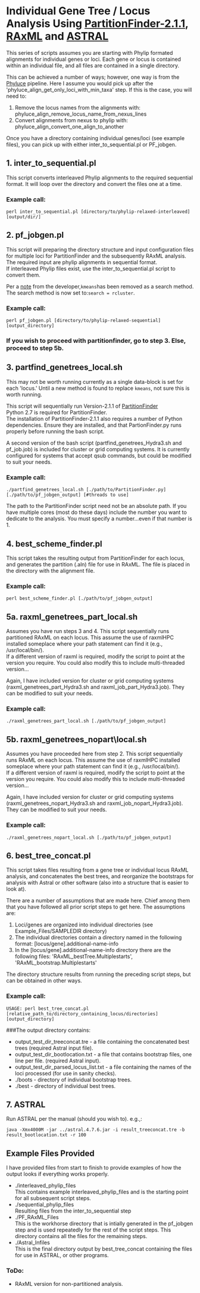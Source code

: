 # Individual Gene Tree / Locus Analysis Using [PartitionFinder-2.1.1](https://github.com/brettc/partitionfinder/releases/latest), [RAxML](https://github.com/stamatak/standard-RAxML) and [ASTRAL](https://github.com/smirarab/ASTRAL)

This series of scripts assumes you are starting with Phylip formated alignments for individual genes or loci. Each gene or locus is contained within an individual file, and all files are contained in a single directory.  

This can be achieved a number of ways; however, one way is from the [Phyluce](https://github.com/faircloth-lab/phyluce) pipeline. Here I assume you would pick up after the 'phyluce_align_get_only_loci_with_min_taxa' step. If this is the case, you will need to:  
1. Remove the locus names from the alignments with: phyluce_align_remove_locus_name_from_nexus_lines  
2. Convert alignments from nexus to phylip with: phyluce_align_convert_one_align_to_another  
    
Once you have a directory containing individual genes/loci (see example files), you can pick up with either inter_to_sequential.pl or PF_jobgen. 

## 1. inter\_to\_sequential.pl

This script converts interleaved Phylip alignments to the required sequential format. It will loop over the directory and convert the files one at a time. 

### Example call: 
    perl inter_to_sequential.pl [directory/to/phylip-relaxed-interleaved] [output/dir/]
    
## 2. pf_jobgen.pl

This script will preparing the directory structure and input configuration files for multiple loci for PartitionFinder and the subsequently RAxML analysis.  
The required input are phylip alignments in sequential format.  
If interleaved Phylip files exist, use the inter_to_sequential.pl script to convert them.

Per a [note](https://github.com/brettc/partitionfinder/commit/19d7fe41d2e469c131a5b0cc30184a069867b7f2) from the developer,`kmeans`has been removed as a search method. The search method is now set to:`search = rcluster`. 

### Example call: 
    perl pf_jobgen.pl [directory/to/phylip-relaxed-sequential] [output_directory]
    
### If you wish to proceed with partitionfinder, go to step 3. Else, proceed to step 5b.     

## 3. partfind\_genetrees\_local.sh

This may not be worth running currently as a single data-block is set for each 'locus.' Until a new method is found to replace `kmeans`, not sure this is worth running. 

This script will sequentially run Version-2.1.1 of [PartitionFinder](https://github.com/brettc/partitionfinder/releases/tag/v2.1.1)  
Python 2.7 is required for PartitionFinder.  
The installation of PartitionFinder-2.1.1 also requires a number of Python dependencies. Ensure they are installed, and that PartionFinder.py runs properly before running the bash script.  

A second version of the bash script (partfind_genetrees_Hydra3.sh and pf_job.job) is included for cluster or grid computing systems. It is currently configured for systems that accept qsub commands, but could be modified to suit your needs.  

### Example call: 
    ./partfind_genetrees_local.sh [./path/to/PartitionFinder.py] [./path/to/pf_jobgen_output] [#threads to use]
    
The path to the PartitionFinder script need not be an absolute path. If you have multiple cores (most do these days) include the number you want to dedicate to the analysis. You must specify a number...even if that number is 1. 

## 4. best\_scheme\_finder.pl

This script takes the resulting output from PartitionFinder for each locus, and generates the partition (.aln) file for use in RAxML. The file is placed in the directory with the alignment file.  
   
### Example call: 
    perl best_scheme_finder.pl [./path/to/pf_jobgen_output]
    
## 5a. raxml\_genetrees\_part\_local.sh

Assumes you have run steps 3 and 4. This script sequentially runs partitioned RAxML on each locus. This assume the use of raxmlHPC installed someplace where your path statement can find it (e.g., /usr/local/bin/).  
If a different version of raxml is required, modify the script to point at the version you require. You could also modify this to include multi-threaded version...

Again, I have included version for cluster or grid computing systems (raxml\_genetrees\_part\_Hydra3.sh and raxml\_job\_part\_Hydra3.job). They can be modified to suit your needs. 

### Example call: 
    ./raxml_genetrees_part_local.sh [./path/to/pf_jobgen_output]

## 5b. raxml\_genetrees\_nopart\local.sh

Assumes you have proceeded here from step 2. This script sequentially runs RAxML on each locus. This assume the use of raxmlHPC installed someplace where your path statement can find it (e.g., /usr/local/bin/).  
If a different version of raxml is required, modify the script to point at the version you require. You could also modify this to include multi-threaded version...

Again, I have included version for cluster or grid computing systems (raxml\_genetrees\_nopart\_Hydra3.sh and raxml\_job\_nopart\_Hydra3.job). They can be modified to suit your needs. 

### Example call: 
    ./raxml_genetrees_nopart_local.sh [./path/to/pf_jobgen_output]

    
## 6. best\_tree\_concat.pl

This script takes files resulting from a gene tree or individual locus RAxML analysis, and concatenates the best trees, and reorganize the bootstraps for analysis with Astral or other software (also into a structure that is easier to look at).  

There are a number of assumptions that are made here. Chief among them that you have followed all prior script steps to get here. The assumptions are:  

1. Loci/genes are organized into individual directories (see Example_Files/SAMPLEDIR directory)  
2. The individual directories contain a directory named in the following format: [locus/gene].additional-name-info  
3. In the [locus/gene].additional-name-info directory there are the following files: 'RAxML\_bestTree.Multiplestarts', 'RAxML\_bootstrap.Multiplestarts'  

The directory structure results from running the preceding script steps, but can be obtained in other ways.  

### Example call: 
    USAGE: perl best_tree_concat.pl [relative_path_to/directory_containing_locus/directories] [output_directory]  

###The output directory contains:  
* output\_test\_dir\_treeconcat.tre - a file containing the concatenated best trees (required Astral input file).  
* output\_test\_dir\_bootlocation.txt - a file that contains bootstrap files, one line per file. (required Astral input).  
* output\_test\_dir\_parsed\_locus\_list.txt - a file containing the names of the loci processed (for use in sanity checks).  
* ./boots - directory of individual bootstrap trees.  
* ./best - directory of individual best trees.

## 7. ASTRAL

Run ASTRAL per the manual (should you wish to). e.g.,:  

    java -Xmx4000M -jar ../astral.4.7.6.jar -i result_treeconcat.tre -b result_bootlocation.txt -r 100
    
    
## Example Files Provided

I have provided files from start to finish to provide examples of how the output looks if everything works properly. 

* ./interleaved\_phylip\_files  
	This contains example interleaved_phylip_files and is the starting point for all subsequent script steps. 
* ./sequential\_phylip\_files  
	Resulting files from the inter_to_sequential step
* ./PF\_RAxML\_Files  
	This is the workhorse directory that is intially generated in the pf_jobgen step and is used repeatedly for the rest of the script steps. This directory contains all the files for the remaining steps.
* ./Astral_Infiles  
	This is the final directory output by best_tree_concat containing the files for use in ASTRAL, or other programs. 
	
### ToDo: 

* RAxML version for non-partitioned analysis. 